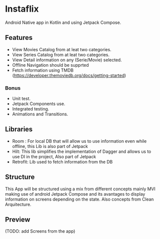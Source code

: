 # Instaflix

Android Native app in Kotlin and using Jetpack Compose. 

## Features 

- View Movies Catalog from at leat two categories.
- View Series Catalog from at leat two categories.
- View Detail information on any (Serie/Movie) selected.
- Offline Navigation should be supprted
- Fetch information using TMDB (https://developer.themoviedb.org/docs/getting-started)

### Bonus 

- Unit test.
- Jetpack Components use.
- Integrated testing.
- Animations and Transitions.
  
 ## Libraries

- Room : For local DB that will allow us to use information even while offline, this Lib is also part of Jetpack
- Hilt: This lib simplifies the implementation of Dagger and allows us to use DI in the project, Also part of Jetpack
- Retrofit: Lib used to fetch information from the DB

## Structure

 This App will be structured using a mix from different concepts mainly MVI making use of android Jetpack Compose and its avantages to display information on screens depending on the state. Also concepts from Clean Arquitecture.

## Preview 
(TODO: add Screens from the app) 
